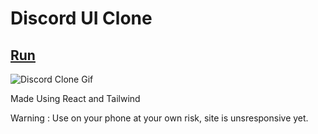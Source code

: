 
# Discord UI Clone

## [Run](https://discord-ui-clone-nine.vercel.app/)

![Discord Clone Gif ](https://user-images.githubusercontent.com/83122406/179514839-e0e2e605-026c-45fd-bf07-8b1564a3095d.gif)

Made Using React and Tailwind

Warning : Use on your phone at your own risk, site is unsresponsive yet. 

